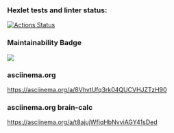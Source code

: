### Hexlet tests and linter status:
[![Actions Status](https://github.com/Ludmila398/php-project-45/workflows/hexlet-check/badge.svg)](https://github.com/Ludmila398/php-project-45/actions)

### Maintainability Badge
<a href="https://codeclimate.com/github/Ludmila398/php-project-45/maintainability"><img src="https://api.codeclimate.com/v1/badges/1270507d5871b4b99be6/maintainability" /></a>

### asciinema.org
https://asciinema.org/a/8VhvtUfq3rk04QUCVHJZTzH90
### asciinema.org brain-calc
https://asciinema.org/a/t8ajujWfjqHbNvviAGY41sDed